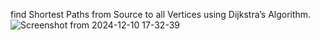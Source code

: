 find Shortest Paths from Source to all Vertices using Dijkstra’s Algorithm.
![Screenshot from 2024-12-10 17-32-39](https://github.com/user-attachments/assets/c308749e-b567-421c-a29c-144be25775cd)

